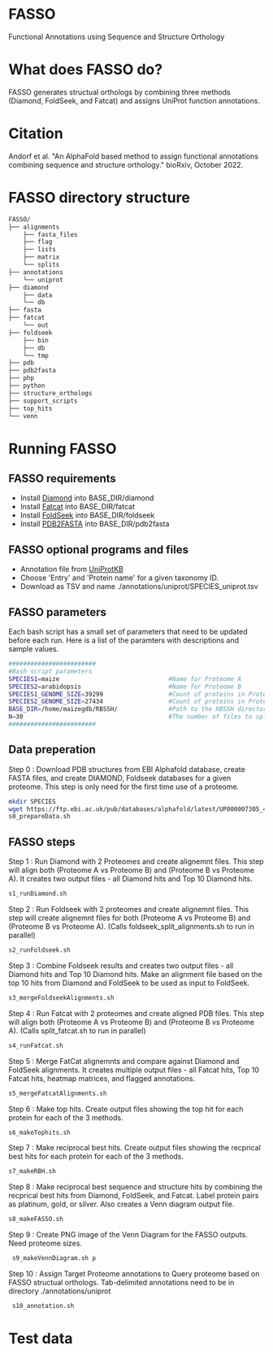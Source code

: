 # FASSO
Functional Annotations using Sequence and Structure Orthology

# What does FASSO do?
FASSO generates structual orthologs by combining three methods (Diamond, FoldSeek, and Fatcat) and assigns UniProt function annotations.

# Citation
Andorf et al. "An AlphaFold based method to assign functional annotations combining sequence and structure orthology." bioRxiv, October 2022.

# FASSO directory structure

```bash
FASSO/
├── alignments
    ├── fasta_files
    ├── flag
    ├── lists
    ├── matrix
    └── splits
├── annotations
    └── uniprot
├── diamond
    ├── data
    └── db
├── fasta  
├── fatcat
    └── out
├── foldseek
    ├── bin
    ├── db
    └── tmp
├── pdb
├── pdb2fasta
├── php
├── python
├── structure_orthologs
├── support_scripts
├── top_hits
└── venn
```

# Running FASSO

## FASSO requirements
 - Install [Diamond](https://github.com/bbuchfink/diamond) into BASE_DIR/diamond
 - Install [Fatcat](https://github.com/GodzikLab/FATCAT-dist) into BASE_DIR/fatcat
 - Install [FoldSeek](https://github.com/steineggerlab/foldseek) into BASE_DIR/foldseek
 - Install [PDB2FASTA](https://github.com/kad-ecoli/pdb2fasta) into BASE_DIR/pdb2fasta

## FASSO optional programs and files
  -  Annotation file from [UniProtKB](https://www.uniprot.org/uniprotkb?query=*)
  -  Choose 'Entry' and 'Protein name' for a given taxonomy ID.  
  -  Download as TSV and name ./annotations/uniprot/SPECIES_uniprot.tsv

## FASSO parameters
Each bash script has a small set of parameters that need to be updated before each run.  Here is a list of the paramters with descriptions and sample values.
```bash
########################
#Bash script parameters
SPECIES1=maize                              #Name for Proteome A
SPECIES2=arabidopsis                        #Name for Proteome B
SPECIES1_GENOME_SIZE=39299                  #Count of proteins in Proteome A
SPECIES2_GENOME_SIZE=27434                  #Count of proteins in Proteome B
BASE_DIR=/home/maizegdb/RBSSH/              #Path to the RBSSH directory
N=30                                        #The number of files to split the data into for time intensive steps
########################
 ```

## Data preperation
Step 0 : Download PDB structures from EBI Alphafold database, create FASTA files, and create DIAMOND, Foldseek databases for a given proteome.  This step is only need for the first time use of a proteome. 
 ```bash
 mkdir SPECIES
 wget https://ftp.ebi.ac.uk/pub/databases/alphafold/latest/UP000007305_4577_MAIZE_v3.tar
 s0_prepareData.sh
 ```

## FASSO steps

 Step 1 : Run Diamond with 2 Proteomes and create alignemnt files.  This step will align both (Proteome A vs Proteome B) and (Proteome B vs Proteome A). It creates two output files - all Diamond hits and Top 10 Diamond hits.
 ```bash
 s1_runDiamond.sh
 ```
 Step 2 : Run Foldseek with 2 proteomes and create alignemnt files. This step will create alignemnt files for both  (Proteome A vs Proteome B) and (Proteome B vs Proteome A).  (Calls foldseek_split_alignments.sh to run in parallel)
 ```bash
 s2_runFoldseek.sh 
 ```
 Step 3 : Combine Foldseek results and creates two output files - all Diamond hits and Top 10 Diamond hits. Make an alignment file based on the top 10 hits from Diamond and FoldSeek to be used as input to FoldSeek.
 ```bash
 s3_mergeFoldseekAlignments.sh
 ```
 Step 4 : Run Fatcat with 2 proteomes and create aligned PDB files.  This step will align both (Proteome A vs Proteome B) and (Proteome B vs Proteome A). (Calls split_fatcat.sh to run in parallel)
 ```bash
 s4_runFatcat.sh 
 ```
 Step 5 : Merge FatCat alignemnts and compare against Diamond and FoldSeek alignments. It creates multiple output files - all Fatcat hits, Top 10 Fatcat hits, heatmap matrices, and flagged annotations.
 ```bash
 s5_mergeFatcatAlignments.sh
 ```
 Step 6 : Make top hits. Create output files showing the top hit for each protein for each of the 3 methods.
 ```bash
 s6_makeTophits.sh 
 ```
 Step 7 : Make reciprocal best hits.  Create output files showing the recprical best hits for each protein for each of the 3 methods.
 ```bash
 s7_makeRBH.sh 
 ```
 Step 8 : Make reciprocal best sequence and structure hits by combining the recprical best hits from Diamond, FoldSeek, and Fatcat.  Label protein pairs as platinum, gold, or silver. Also creates a Venn diagram output file.
 ```bash
 s8_makeFASSO.sh 
 ```
 Step 9 : Create PNG image of the Venn Diagram for the FASSO outputs. Need proteome sizes.  
 ```bash
  s9_makeVennDiagram.sh p
 ```
  Step 10 : Assign Target Proteome annotations to Query proteome based on FASSO structual orthologs.  Tab-delimited annotations need to be in directory ./annotations/uniprot
 ```bash
  s10_annotation.sh 
 ```
# Test data

